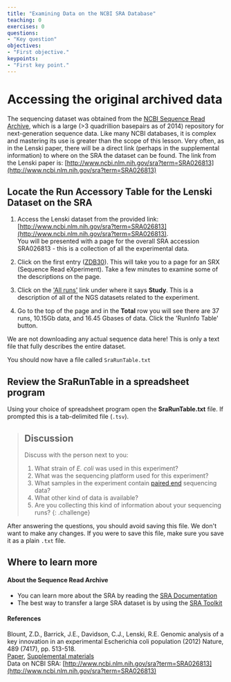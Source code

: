 ```yaml
---
title: "Examining Data on the NCBI SRA Database"
teaching: 0
exercises: 0
questions:
- "Key question"
objectives:
- "First objective."  
keypoints:
- "First key point."
---
```


# Accessing the original archived data
The sequencing dataset was obtained from the [NCBI Sequence Read Archive](http://www.ncbi.nlm.nih.gov/sra), which 
is a large (>3 quadrillion basepairs as of 2014) repository for next-generation sequence data. Like many NCBI 
databases, it is complex and mastering its use is greater than the scope of this lesson. Very often, as in the 
Lenski paper, there will be a direct link (perhaps in the supplemental information) to where on the SRA the 
dataset can be found. The link from the Lenski paper is:
[http://www.ncbi.nlm.nih.gov/sra?term=SRA026813](http://www.ncbi.nlm.nih.gov/sra?term=SRA026813)  

## Locate the Run Accessory Table for the Lenski Dataset on the SRA

1. Access the Lenski dataset from the provided link: 
[http://www.ncbi.nlm.nih.gov/sra?term=SRA026813](http://www.ncbi.nlm.nih.gov/sra?term=SRA026813).  
You will be presented with a page for the overall SRA accession SRA026813 - this is a collection of all the
experimental data.

2. Click on the first entry ([ZDB30](http://www.ncbi.nlm.nih.gov/sra/SRX040669%5Baccn%5D)). This will take you to
a page for an SRX (Sequence Read eXperiment). Take a few minutes to examine some of the descriptions on the page.

3. Click on the ['All runs'](http://www.ncbi.nlm.nih.gov/Traces/study/?acc=SRP004752) link under where it says
**Study**. This is a description of all of the NGS datasets related to the experiment.  

4. Go to the top of the page and in the **Total** row you will see there are 37 runs, 10.15Gb data, and 16.45
Gbases of data. Click the 'RunInfo Table' button.  

We are not downloading any actual sequence data here! This is only a text file that fully describes the entire
dataset.  

You should now have a file called `SraRunTable.txt`

## Review the SraRunTable in a spreadsheet program


Using your choice of spreadsheet program open the **SraRunTable.txt** file. If prompted this is a 
tab-delimited file (`.tsv`).

> ## Discussion  
> Discuss with the person next to you:
> 
> 1. What strain of *E. coli* was used in this experiment?
> 2. What was the sequencing platform used for this experiment?
> 3. What samples in the experiment contain
> [paired end](http://www.illumina.com/technology/next-generation-sequencing/paired-end-sequencing_assay.html)
> sequencing data?
> 4. What other kind of data is available?
> 5. Are you collecting this kind of information about your sequencing runs?
{: .challenge}

After answering the questions, you should avoid saving this file. We don't want to make any changes. 
If you were to save this file, make sure you save it as a plain `.txt` file.


## Where to learn more

#### About the Sequence Read Archive

* You can learn more about the SRA by reading the [SRA Documentation](http://www.ncbi.nlm.nih.gov/Traces/sra/)  
* The best way to transfer a large SRA dataset is by using the [SRA Toolkit](http://www.ncbi.nlm.nih.gov/Traces/sra/?view=toolkit_doc)  

#### References

Blount, Z.D., Barrick, J.E., Davidson, C.J., Lenski, R.E.
Genomic analysis of a key innovation in an experimental Escherichia coli population (2012) Nature, 489 (7417), pp. 513-518.  
[Paper](http://www.datacarpentry.org/introduction-genomics/Lenski_paper.pdf), [Supplemental materials](http://www.datacarpentry.org/introduction-genomics/Lenski-s1.pdf)  
Data on NCBI SRA: [http://www.ncbi.nlm.nih.gov/sra?term=SRA026813](http://www.ncbi.nlm.nih.gov/sra?term=SRA026813)

